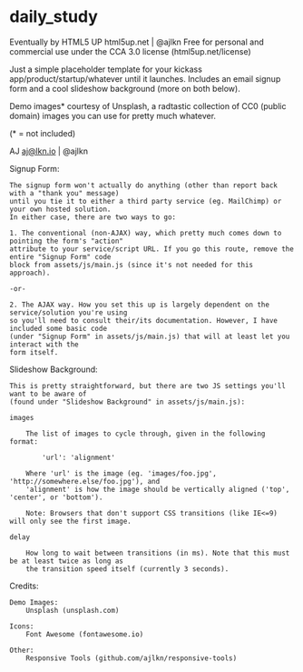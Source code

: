 # daily_study
Eventually by HTML5 UP
html5up.net | @ajlkn
Free for personal and commercial use under the CCA 3.0 license (html5up.net/license)


Just a simple placeholder template for your kickass app/product/startup/whatever until it
launches. Includes an email signup form and a cool slideshow background (more on both below).

Demo images* courtesy of Unsplash, a radtastic collection of CC0 (public domain) images
you can use for pretty much whatever.

(* = not included)

AJ
aj@lkn.io | @ajlkn


Signup Form:

	The signup form won't actually do anything (other than report back with a "thank you" message)
	until you tie it to either a third party service (eg. MailChimp) or your own hosted solution.
	In either case, there are two ways to go:

	1. The conventional (non-AJAX) way, which pretty much comes down to pointing the form's "action"
	attribute to your service/script URL. If you go this route, remove the entire "Signup Form" code
	block from assets/js/main.js (since it's not needed for this approach).

	-or-

	2. The AJAX way. How you set this up is largely dependent on the service/solution you're using
	so you'll need to consult their/its documentation. However, I have included some basic code
	(under "Signup Form" in assets/js/main.js) that will at least let you interact with the
	form itself.


Slideshow Background:

	This is pretty straightforward, but there are two JS settings you'll want to be aware of
	(found under "Slideshow Background" in assets/js/main.js):

	images

		The list of images to cycle through, given in the following format:

			'url': 'alignment'

		Where 'url' is the image (eg. 'images/foo.jpg', 'http://somewhere.else/foo.jpg'), and
		'alignment' is how the image should be vertically aligned ('top', 'center', or 'bottom').

		Note: Browsers that don't support CSS transitions (like IE<=9) will only see the first image.

	delay

		How long to wait between transitions (in ms). Note that this must be at least twice as long as
		the transition speed itself (currently 3 seconds).


Credits:

	Demo Images:
		Unsplash (unsplash.com)

	Icons:
		Font Awesome (fontawesome.io)

	Other:
		Responsive Tools (github.com/ajlkn/responsive-tools)
